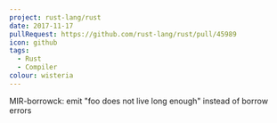 ```yaml
---
project: rust-lang/rust
date: 2017-11-17
pullRequest: https://github.com/rust-lang/rust/pull/45989
icon: github
tags:
  - Rust
  - Compiler
colour: wisteria
---
```

MIR-borrowck: emit "foo does not live long enough" instead of borrow errors
